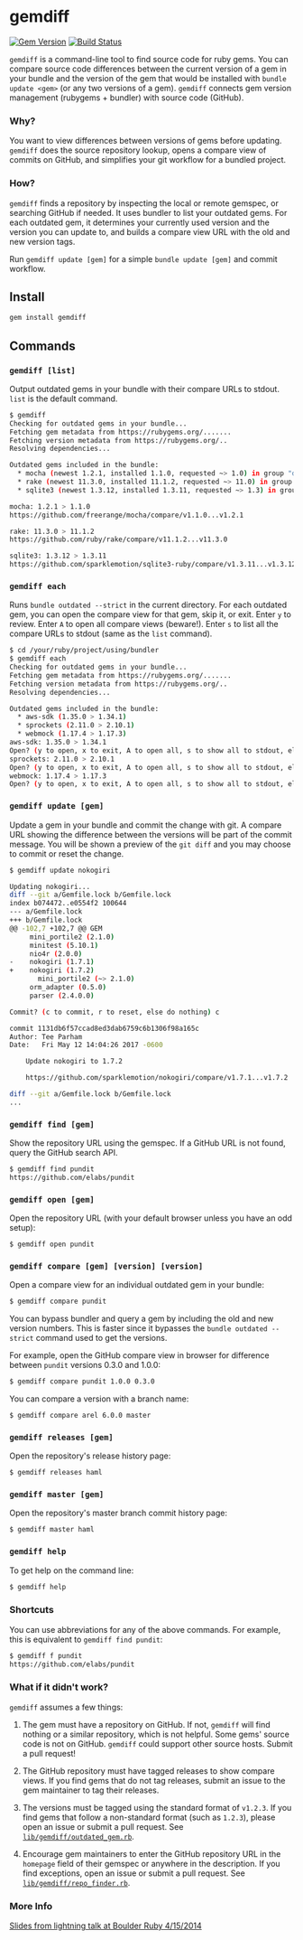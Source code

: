 # gemdiff

[![Gem Version](https://badge.fury.io/rb/gemdiff.svg)](http://rubygems.org/gems/gemdiff)
[![Build Status](https://travis-ci.org/teeparham/gemdiff.svg?branch=master)](https://travis-ci.org/teeparham/gemdiff)

`gemdiff` is a command-line tool to find source code for ruby gems.
You can compare source code differences between the current version of a gem in your bundle and
the version of the gem that would be installed with `bundle update <gem>` (or any two versions of a gem).
`gemdiff` connects gem version management (rubygems + bundler) with source code (GitHub).

### Why?

You want to view differences between versions of gems before updating.
`gemdiff` does the source repository lookup, opens a compare view of commits on GitHub,
and simplifies your git workflow for a bundled project.

### How?

`gemdiff` finds a repository by inspecting the local or remote gemspec, or searching GitHub if needed.
It uses bundler to list your outdated gems. For each outdated gem, it determines your currently used version and
the version you can update to, and builds a compare view URL with the old and new version tags.

Run `gemdiff update [gem]` for a simple `bundle update [gem]` and commit workflow.

## Install

```sh
gem install gemdiff
```

## Commands

### `gemdiff [list]`

Output outdated gems in your bundle with their compare URLs to stdout. `list` is the default command.

```sh
$ gemdiff
Checking for outdated gems in your bundle...
Fetching gem metadata from https://rubygems.org/.......
Fetching version metadata from https://rubygems.org/..
Resolving dependencies...

Outdated gems included in the bundle:
  * mocha (newest 1.2.1, installed 1.1.0, requested ~> 1.0) in group "development"
  * rake (newest 11.3.0, installed 11.1.2, requested ~> 11.0) in group "development"
  * sqlite3 (newest 1.3.12, installed 1.3.11, requested ~> 1.3) in group "development"

mocha: 1.2.1 > 1.1.0
https://github.com/freerange/mocha/compare/v1.1.0...v1.2.1

rake: 11.3.0 > 11.1.2
https://github.com/ruby/rake/compare/v11.1.2...v11.3.0

sqlite3: 1.3.12 > 1.3.11
https://github.com/sparklemotion/sqlite3-ruby/compare/v1.3.11...v1.3.12
```

### `gemdiff each`

Runs `bundle outdated --strict` in the current directory. For each outdated gem,
you can open the compare view for that gem, skip it, or exit.
Enter `y` to review. Enter `A` to open all compare views (beware!).
Enter `s` to list all the compare URLs to stdout (same as the `list` command).

```sh
$ cd /your/ruby/project/using/bundler
$ gemdiff each
Checking for outdated gems in your bundle...
Fetching gem metadata from https://rubygems.org/.......
Fetching version metadata from https://rubygems.org/..
Resolving dependencies...

Outdated gems included in the bundle:
  * aws-sdk (1.35.0 > 1.34.1)
  * sprockets (2.11.0 > 2.10.1)
  * webmock (1.17.4 > 1.17.3)
aws-sdk: 1.35.0 > 1.34.1
Open? (y to open, x to exit, A to open all, s to show all to stdout, else skip)
sprockets: 2.11.0 > 2.10.1
Open? (y to open, x to exit, A to open all, s to show all to stdout, else skip) y
webmock: 1.17.4 > 1.17.3
Open? (y to open, x to exit, A to open all, s to show all to stdout, else skip)
```

### `gemdiff update [gem]`

Update a gem in your bundle and commit the change with git.
A compare URL showing the difference between the versions will be part of the commit message.
You will be shown a preview of the `git diff` and you may choose to commit or reset the change.

```sh
$ gemdiff update nokogiri

Updating nokogiri...
diff --git a/Gemfile.lock b/Gemfile.lock
index b074472..e0554f2 100644
--- a/Gemfile.lock
+++ b/Gemfile.lock
@@ -102,7 +102,7 @@ GEM
     mini_portile2 (2.1.0)
     minitest (5.10.1)
     nio4r (2.0.0)
-    nokogiri (1.7.1)
+    nokogiri (1.7.2)
       mini_portile2 (~> 2.1.0)
     orm_adapter (0.5.0)
     parser (2.4.0.0)

Commit? (c to commit, r to reset, else do nothing) c

commit 1131db6f57ccad8ed3dab6759c6b1306f98a165c
Author: Tee Parham
Date:   Fri May 12 14:04:26 2017 -0600

    Update nokogiri to 1.7.2

    https://github.com/sparklemotion/nokogiri/compare/v1.7.1...v1.7.2

diff --git a/Gemfile.lock b/Gemfile.lock
...
```

### `gemdiff find [gem]`

Show the repository URL using the gemspec. If a GitHub URL is not found, query the GitHub search API.

```sh
$ gemdiff find pundit
https://github.com/elabs/pundit
```

### `gemdiff open [gem]`

Open the repository URL (with your default browser unless you have an odd setup):

```sh
$ gemdiff open pundit
```

### `gemdiff compare [gem] [version] [version]`

Open a compare view for an individual outdated gem in your bundle:

```sh
$ gemdiff compare pundit
```

You can bypass bundler and query a gem by including the old and new version numbers. This is faster since it bypasses
the `bundle outdated --strict` command used to get the versions.

For example, open the GitHub compare view in browser for difference between `pundit` versions 0.3.0 and 1.0.0:

```sh
$ gemdiff compare pundit 1.0.0 0.3.0
```

You can compare a version with a branch name:

```sh
$ gemdiff compare arel 6.0.0 master
```

### `gemdiff releases [gem]`

Open the repository's release history page:

```sh
$ gemdiff releases haml
```

### `gemdiff master [gem]`

Open the repository's master branch commit history page:

```sh
$ gemdiff master haml
```

### `gemdiff help`

To get help on the command line:

```sh
$ gemdiff help
```

### Shortcuts

You can use abbreviations for any of the above commands. For example, this is equivalent to `gemdiff find pundit`:

```sh
$ gemdiff f pundit
https://github.com/elabs/pundit
```

### What if it didn't work?

`gemdiff` assumes a few things:

1. The gem must have a repository on GitHub. If not, `gemdiff` will find nothing or a similar repository, which
is not helpful. Some gems' source code is not on GitHub. `gemdiff` could support other source hosts. Submit a pull request!

2. The GitHub repository must have tagged releases to show compare views. If you find gems that do not tag
releases, submit an issue to the gem maintainer to tag their releases.

3. The versions must be tagged using the standard format of `v1.2.3`. If you find gems that follow
a non-standard format (such as `1.2.3`), please open an issue or submit a pull request.
See [`lib/gemdiff/outdated_gem.rb`](https://github.com/teeparham/gemdiff/blob/master/lib/gemdiff/outdated_gem.rb).

4. Encourage gem maintainers to enter the GitHub repository URL in the `homepage` field of their gemspec
or anywhere in the description. If you find exceptions, open an issue or submit a pull request.
See [`lib/gemdiff/repo_finder.rb`](https://github.com/teeparham/gemdiff/blob/master/lib/gemdiff/repo_finder.rb).

### More Info

[Slides from lightning talk at Boulder Ruby 4/15/2014](http://www.slideshare.net/teeparham/gemdiff)
